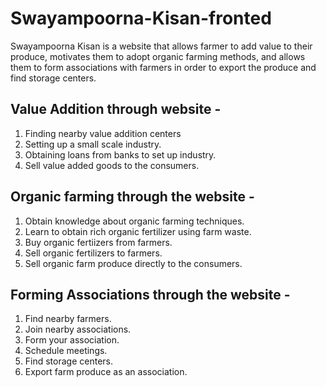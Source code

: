 # Swayampoorna-Kisan-fronted

Swayampoorna Kisan is a website that allows farmer to add value to their produce, motivates them to adopt organic farming methods, and allows them to form associations with farmers in order to export the produce and find storage centers.

## Value Addition through website -
1. Finding nearby value addition centers
2. Setting up a small scale industry.
3. Obtaining loans from banks to set up industry.
4. Sell value added goods to the consumers.

## Organic farming through the website -
1. Obtain knowledge about organic farming techniques.
2. Learn to obtain rich organic fertilizer using farm waste.
3. Buy organic fertiizers from farmers.
4. Sell organic fertilizers to farmers.
5. Sell organic farm produce directly to the consumers.

## Forming Associations through the website -
1. Find nearby farmers.
2. Join nearby associations.
3. Form your association.
4. Schedule meetings.
5. Find storage centers.
6. Export farm produce as an association.
